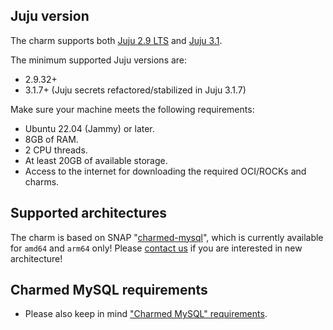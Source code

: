 ## Juju version

The charm supports both [Juju 2.9 LTS](https://github.com/juju/juju/releases) and [Juju 3.1](https://github.com/juju/juju/releases).

The minimum supported Juju versions are:

* 2.9.32+
* 3.1.7+ (Juju secrets refactored/stabilized in Juju 3.1.7)

Make sure your machine meets the following requirements:
- Ubuntu 22.04 (Jammy) or later.
- 8GB of RAM.
- 2 CPU threads.
- At least 20GB of available storage.
- Access to the internet for downloading the required OCI/ROCKs and charms.

## Supported architectures

The charm is based on SNAP "[charmed-mysql](https://snapcraft.io/charmed-mysql)", which is currently available for `amd64` and `arm64` only! Please [contact us](/t/12323) if you are interested in new architecture!

<a name="mysql-gr-limits"></a>
## Charmed MySQL requirements
* Please also keep in mind ["Charmed MySQL" requirements](https://charmhub.io/mysql/docs/r-requirements).